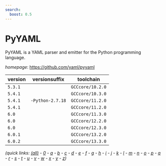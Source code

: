 ```yaml
---
search:
  boost: 0.5
---
```

# PyYAML

PyYAML is a YAML parser and emitter for the Python programming language.

*homepage*: <https://github.com/yaml/pyyaml>

version | versionsuffix | toolchain
--------|---------------|----------
``5.3.1`` |  | ``GCCcore/10.2.0``
``5.4.1`` |  | ``GCCcore/10.3.0``
``5.4.1`` | ``-Python-2.7.18`` | ``GCCcore/11.2.0``
``5.4.1`` |  | ``GCCcore/11.2.0``
``6.0`` |  | ``GCCcore/11.3.0``
``6.0`` |  | ``GCCcore/12.2.0``
``6.0`` |  | ``GCCcore/12.3.0``
``6.0.1`` |  | ``GCCcore/13.2.0``
``6.0.2`` |  | ``GCCcore/13.3.0``


*(quick links: [(all)](../index.md) - [0](../0/index.md) - [a](../a/index.md) - [b](../b/index.md) - [c](../c/index.md) - [d](../d/index.md) - [e](../e/index.md) - [f](../f/index.md) - [g](../g/index.md) - [h](../h/index.md) - [i](../i/index.md) - [j](../j/index.md) - [k](../k/index.md) - [l](../l/index.md) - [m](../m/index.md) - [n](../n/index.md) - [o](../o/index.md) - [p](../p/index.md) - [q](../q/index.md) - [r](../r/index.md) - [s](../s/index.md) - [t](../t/index.md) - [u](../u/index.md) - [v](../v/index.md) - [w](../w/index.md) - [x](../x/index.md) - [y](../y/index.md) - [z](../z/index.md))*


